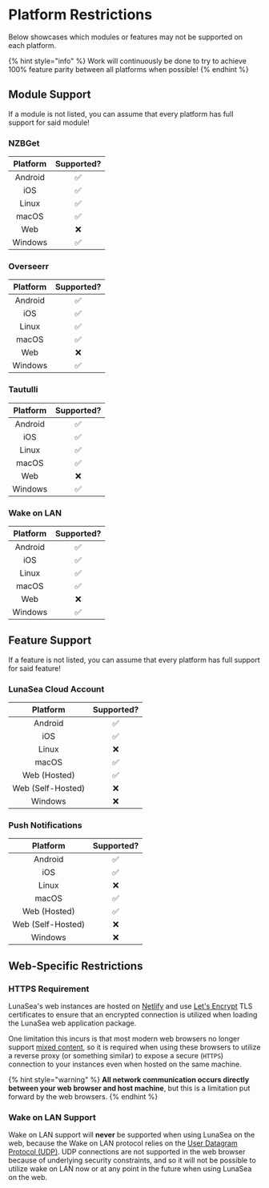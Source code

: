 # Platform Restrictions

Below showcases which modules or features may not be supported on each platform.

{% hint style="info" %}
Work will continuously be done to try to achieve 100% feature parity between all platforms when possible!
{% endhint %}

## Module Support

If a module is not listed, you can assume that every platform has full support for said module!

### NZBGet

| Platform | Supported? |
| :------: | :--------: |
|  Android |      ✅     |
|    iOS   |      ✅     |
|   Linux  |      ✅     |
|   macOS  |      ✅     |
|    Web   |      ❌     |
|  Windows |      ✅     |

### Overseerr

| Platform | Supported? |
| :------: | :--------: |
|  Android |      ✅     |
|    iOS   |      ✅     |
|   Linux  |      ✅     |
|   macOS  |      ✅     |
|    Web   |      ❌     |
|  Windows |      ✅     |

### Tautulli

| Platform | Supported? |
| :------: | :--------: |
|  Android |      ✅     |
|    iOS   |      ✅     |
|   Linux  |      ✅     |
|   macOS  |      ✅     |
|    Web   |      ❌     |
|  Windows |      ✅     |

### Wake on LAN

| Platform | Supported? |
| :------: | :--------: |
|  Android |      ✅     |
|    iOS   |      ✅     |
|   Linux  |      ✅     |
|   macOS  |      ✅     |
|    Web   |      ❌     |
|  Windows |      ✅     |

## Feature Support

If a feature is not listed, you can assume that every platform has full support for said feature!

### LunaSea Cloud Account

|      Platform     | Supported? |
| :---------------: | :--------: |
|      Android      |      ✅     |
|        iOS        |      ✅     |
|       Linux       |      ❌     |
|       macOS       |      ✅     |
|    Web (Hosted)   |      ✅     |
| Web (Self-Hosted) |      ❌     |
|      Windows      |      ❌     |

### Push Notifications

|      Platform     | Supported? |
| :---------------: | :--------: |
|      Android      |      ✅     |
|        iOS        |      ✅     |
|       Linux       |      ❌     |
|       macOS       |      ✅     |
|    Web (Hosted)   |      ✅     |
| Web (Self-Hosted) |      ❌     |
|      Windows      |      ❌     |

## Web-Specific Restrictions

### **HTTPS Requirement**

LunaSea's web instances are hosted on [Netlify](https://www.netlify.com/) and use [Let's Encrypt](https://letsencrypt.org/) TLS certificates to ensure that an encrypted connection is utilized when loading the LunaSea web application package.

One limitation this incurs is that most modern web browsers no longer support [mixed content](https://developer.mozilla.org/en-US/docs/Web/Security/Mixed\_content), so it is required when using these browsers to utilize a reverse proxy (or something similar) to expose a secure (`HTTPS`) connection to your instances even when hosted on the same machine.

{% hint style="warning" %}
**All network communication occurs directly between your web browser and host machine**, but this is a limitation put forward by the web browsers.
{% endhint %}

### Wake on LAN Support

Wake on LAN support will **never** be supported when using LunaSea on the web, because the Wake on LAN protocol relies on the [User Datagram Protocol (UDP)](https://en.wikipedia.org/wiki/User\_Datagram\_Protocol). UDP connections are not supported in the web browser because of underlying security constraints, and so it will not be possible to utilize wake on LAN now or at any point in the future when using LunaSea on the web.
